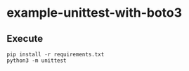 # example-unittest-with-boto3

## Execute

```
pip install -r requirements.txt
python3 -m unittest
```
